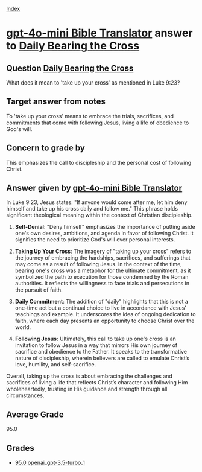 
[Index](../../../index.md)
# [gpt-4o-mini Bible Translator](../../answering_models/gpt-4o-mini_Bible_Translator.md) answer to [Daily Bearing the Cross](../../questions/Daily_Bearing_the_Cross.md)

## Question [Daily Bearing the Cross](../../questions/Daily_Bearing_the_Cross.md)
What does it mean to 'take up your cross' as mentioned in Luke 9:23?

## Target answer from notes
To 'take up your cross' means to embrace the trials, sacrifices, and commitments that come with following Jesus, living a life of obedience to God's will.

## Concern to grade by
This emphasizes the call to discipleship and the personal cost of following Christ.

## Answer given by [gpt-4o-mini Bible Translator](../../answering_models/gpt-4o-mini_Bible_Translator.md)
In Luke 9:23, Jesus states: "If anyone would come after me, let him deny himself and take up his cross daily and follow me." This phrase holds significant theological meaning within the context of Christian discipleship.

1. **Self-Denial**: "Deny himself" emphasizes the importance of putting aside one's own desires, ambitions, and agenda in favor of following Christ. It signifies the need to prioritize God's will over personal interests.

2. **Taking Up Your Cross**: The imagery of "taking up your cross" refers to the journey of embracing the hardships, sacrifices, and sufferings that may come as a result of following Jesus. In the context of the time, bearing one's cross was a metaphor for the ultimate commitment, as it symbolized the path to execution for those condemned by the Roman authorities. It reflects the willingness to face trials and persecutions in the pursuit of faith.

3. **Daily Commitment**: The addition of "daily" highlights that this is not a one-time act but a continual choice to live in accordance with Jesus' teachings and example. It underscores the idea of ongoing dedication to faith, where each day presents an opportunity to choose Christ over the world.

4. **Following Jesus**: Ultimately, this call to take up one's cross is an invitation to follow Jesus in a way that mirrors His own journey of sacrifice and obedience to the Father. It speaks to the transformative nature of discipleship, wherein believers are called to emulate Christ’s love, humility, and self-sacrifice.

Overall, taking up the cross is about embracing the challenges and sacrifices of living a life that reflects Christ’s character and following Him wholeheartedly, trusting in His guidance and strength through all circumstances.

## Average Grade
95.0

## Grades
 * [95.0](./Daily_Bearing_the_Cross_grades/openai_gpt-3.5-turbo_1.md) [openai_gpt-3.5-turbo_1](../../grading_models/openai_gpt-3.5-turbo_1.md)
